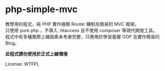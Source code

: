 # php-simple-mvc

教學用的程式，純 PHP 實作極簡 Router 機制及簡易的 MVC 框架。  
只使用 pure php ，不導入 .htaccess 且不使用 composer 等現代開發工具。  
程式中有多種實際上線因素未考慮完整，只應用於學習基礎 OOP 及實作簡易的 Blog。

**此程式請勿使用於正式上線環境**  

License: WTFPL